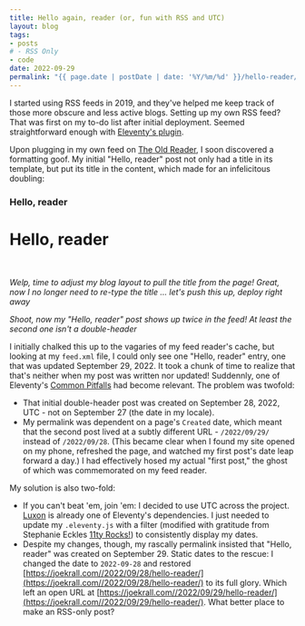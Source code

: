 ```yaml
---
title: Hello again, reader (or, fun with RSS and UTC)
layout: blog
tags: 
- posts
# - RSS Only
- code
date: 2022-09-29
permalink: "{{ page.date | postDate | date: '%Y/%m/%d' }}/hello-reader/"
---
```


I started using RSS feeds in 2019, and they've helped me keep track of those more obscure and less active blogs. Setting up my own RSS feed? That was first on my to-do list after initial deployment. Seemed straightforward enough with [Eleventy's plugin](https://www.11ty.dev/docs/plugins/rss/).

Upon plugging in my own feed on [The Old Reader](https://theoldreader.com/), I soon discovered a formatting goof. My initial "Hello, reader" post not only had a title in its template, but put its title in the content, which made for an infelicitous doubling:

### Hello, reader

# Hello, reader

<br>

_Welp, time to adjust my blog layout to pull the title from the page! Great, now I no longer need to re-type the title ... let's push this up, deploy right away_

_Shoot, now my "Hello, reader" post shows up twice in the feed! At least the second one isn't a double-header_

I initially chalked this up to the vagaries of my feed reader's cache, but looking at my `feed.xml` file, I could only see one "Hello, reader" entry, one that was updated September 29, 2022. It took a chunk of time to realize that that's neither when my post was written nor updated! Suddennly, one of Eleventy's [Common Pitfalls](https://www.11ty.dev/docs/dates/#dates-off-by-one-day) had become relevant. The problem was twofold: 

- That initial double-header post was created on September 28, 2022, UTC - not on September 27 (the date in my locale).
- My permalink was dependent on a page's `Created` date, which meant that the second post lived at a subtly different URL - `/2022/09/29/` instead of `/2022/09/28`. (This became clear when I found my site opened on my phone, refreshed the page, and watched my first post's date leap forward a day.) I had effectively hosed my actual "first post," the ghost of which was commemorated on my feed reader.

My solution is also two-fold: 

- If you can't beat 'em, join 'em: I decided to use UTC across the project. [Luxon](https://moment.github.io/luxon/#/) is already one of Eleventy's dependencies. I just needed to update my `.eleventy.js` with a filter (modified with gratitude from Stephanie Eckles [11ty Rocks!](https://11ty.rocks/eleventyjs/dates/#postdate-filter)) to consistently display my dates.
- Despite my changes, though, my rascally permalink insisted that "Hello, reader" was created on September 29. Static dates to the rescue: I changed the date to `2022-09-28` and restored [https://joekrall.com//2022/09/28/hello-reader/](https://joekrall.com//2022/09/28/hello-reader/) to its full glory. Which left an open URL at [https://joekrall.com//2022/09/29/hello-reader/](https://joekrall.com//2022/09/29/hello-reader/). What better place to make an RSS-only post? 